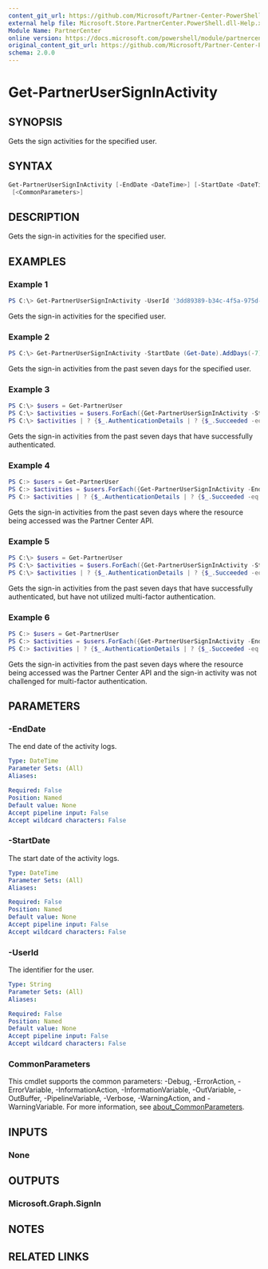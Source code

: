 ```yaml
---
content_git_url: https://github.com/Microsoft/Partner-Center-PowerShell/blob/master/docs/help/Get-PartnerUserSignInActivity.md
external help file: Microsoft.Store.PartnerCenter.PowerShell.dll-Help.xml
Module Name: PartnerCenter
online version: https://docs.microsoft.com/powershell/module/partnercenter/Get-PartnerUserSignInActivity
original_content_git_url: https://github.com/Microsoft/Partner-Center-PowerShell/blob/master/docs/help/Get-PartnerUserSignInActivity.md
schema: 2.0.0
---
```


# Get-PartnerUserSignInActivity

## SYNOPSIS
Gets the sign activities for the specified user.

## SYNTAX

```powershell
Get-PartnerUserSignInActivity [-EndDate <DateTime>] [-StartDate <DateTime>] [-UserId <String>]
 [<CommonParameters>]
```

## DESCRIPTION
Gets the sign-in activities for the specified user.

## EXAMPLES

### Example 1
```powershell
PS C:\> Get-PartnerUserSignInActivity -UserId '3dd89389-b34c-4f5a-975d-516df5694d7e'
```

Gets the sign-in activities for the specified user.

### Example 2
```powershell
PS C:\> Get-PartnerUserSignInActivity -StartDate (Get-Date).AddDays(-7) -UserId '3dd89389-b34c-4f5a-975d-516df5694d7e'
```

Gets the sign-in activities from the past seven days for the specified user.

### Example 3
```powershell
PS C:\> $users = Get-PartnerUser
PS C:\> $activities = $users.ForEach({Get-PartnerUserSignInActivity -StartDate (Get-Date).AddDays(-7) -UserId $_.Id})
PS C:\> $activities | ? {$_.AuthenticationDetails | ? {$_.Succeeded -eq $true}}
```

Gets the sign-in activities from the past seven days that have successfully authenticated.

### Example 4
```powershell
PS C:> $users = Get-PartnerUser
PS C:> $activities = $users.ForEach({Get-PartnerUserSignInActivity -EndDate (Get-Date) -StartDate (Get-Date).AddDays(-7) -UserId $_.Id})
PS C:> $activities | ? {$_.AuthenticationDetails | ? {$_.Succeeded -eq $true}} | ? {$_.ResourceId -eq 'fa3d9a0c-3fb0-42cc-9193-47c7ecd2edbd'}
```

Gets the sign-in activities from the past seven days where the resource being accessed was the Partner Center API.

### Example 5
```powershell
PS C:\> $users = Get-PartnerUser
PS C:\> $activities = $users.ForEach({Get-PartnerUserSignInActivity -StartDate (Get-Date).AddDays(-7) -UserId $_.Id})
PS C:\> $activities | ? {$_.AuthenticationDetails | ? {$_.Succeeded -eq $true}} | ? {$_.MfaDetail -eq $null}
```

Gets the sign-in activities from the past seven days that have successfully authenticated, but have not utilized multi-factor authentication.

### Example 6
```powershell
PS C:> $users = Get-PartnerUser
PS C:> $activities = $users.ForEach({Get-PartnerUserSignInActivity -EndDate (Get-Date) -StartDate (Get-Date).AddDays(-7) -UserId $_.Id})
PS C:> $activities | ? {$_.AuthenticationDetails | ? {$_.Succeeded -eq $true}} | ? {$_.MfaDetail -eq $null} | ? {$_.ResourceId -eq 'fa3d9a0c-3fb0-42cc-9193-47c7ecd2edbd'}
```

Gets the sign-in activities from the past seven days where the resource being accessed was the Partner Center API and the sign-in activity was not challenged for multi-factor authentication.

## PARAMETERS

### -EndDate
The end date of the activity logs.

```yaml
Type: DateTime
Parameter Sets: (All)
Aliases:

Required: False
Position: Named
Default value: None
Accept pipeline input: False
Accept wildcard characters: False
```

### -StartDate
The start date of the activity logs.

```yaml
Type: DateTime
Parameter Sets: (All)
Aliases:

Required: False
Position: Named
Default value: None
Accept pipeline input: False
Accept wildcard characters: False
```

### -UserId
The identifier for the user.

```yaml
Type: String
Parameter Sets: (All)
Aliases:

Required: False
Position: Named
Default value: None
Accept pipeline input: False
Accept wildcard characters: False
```

### CommonParameters
This cmdlet supports the common parameters: -Debug, -ErrorAction, -ErrorVariable, -InformationAction, -InformationVariable, -OutVariable, -OutBuffer, -PipelineVariable, -Verbose, -WarningAction, and -WarningVariable. For more information, see [about_CommonParameters](http://go.microsoft.com/fwlink/?LinkID=113216).

## INPUTS

### None

## OUTPUTS

### Microsoft.Graph.SignIn

## NOTES

## RELATED LINKS
